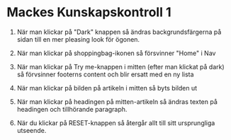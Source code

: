# Mackes Kunskapskontroll 1 

1. När man klickar på "Dark" knappen så ändras backgrundsfärgerna på sidan till en mer pleasing look för ögonen.


2. När man klickar på shoppingbag-ikonen så försvinner "Home" i Nav


3. När man klickar på Try me-knappen i mitten (efter man klickat på dark) så förvsinner footerns content och blir ersatt med en ny lista


4. När man klickar på bilden på artikeln i mitten så byts bilden ut


5. När man klickar på headingen på mitten-artikeln så ändras texten på headingen och tillhörande paragraph.


6. När du klickar på RESET-knappen så återgår allt till sitt ursprungliga utseende.



